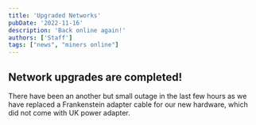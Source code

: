 ```yaml
---
title: 'Upgraded Networks'
pubDate: '2022-11-16'
description: 'Back online again!'
authors: ['Staff']
tags: ["news", "miners online"]
---
```


## Network upgrades are completed!

There have been an another but small outage in the last few hours as we have replaced a Frankenstein adapter cable for our new hardware, which did not come with UK power adapter.
